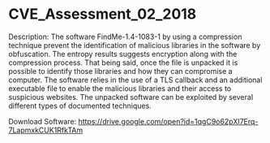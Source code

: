 # CVE_Assessment_02_2018

Description: The software FindMe-1.4-1083-1 by using a compression technique prevent the identification of malicious libraries in the software by obfuscation. The entropy results suggests encryption along with the compression process. That being said, once the file is unpacked it is possible to identify those libraries and how they can compromise a computer. The software relies in the use of a TLS callback and an additional executable file to enable the malicious libraries and their access to suspicious websites. The unpacked software can be exploited by several different types of documented techniques. 


Download Software: https://drive.google.com/open?id=1qgC9o62pXI7Erq-7LapmxkCUK1RfkTAm
